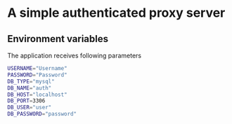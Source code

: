 # A simple authenticated proxy server

## Environment variables

The application receives following parameters

```bash
USERNAME="Username"
PASSWORD="Password"
DB_TYPE="mysql"
DB_NAME="auth"
DB_HOST="localhost"
DB_PORT=3306
DB_USER="user"
DB_PASSWORD="password"
```
